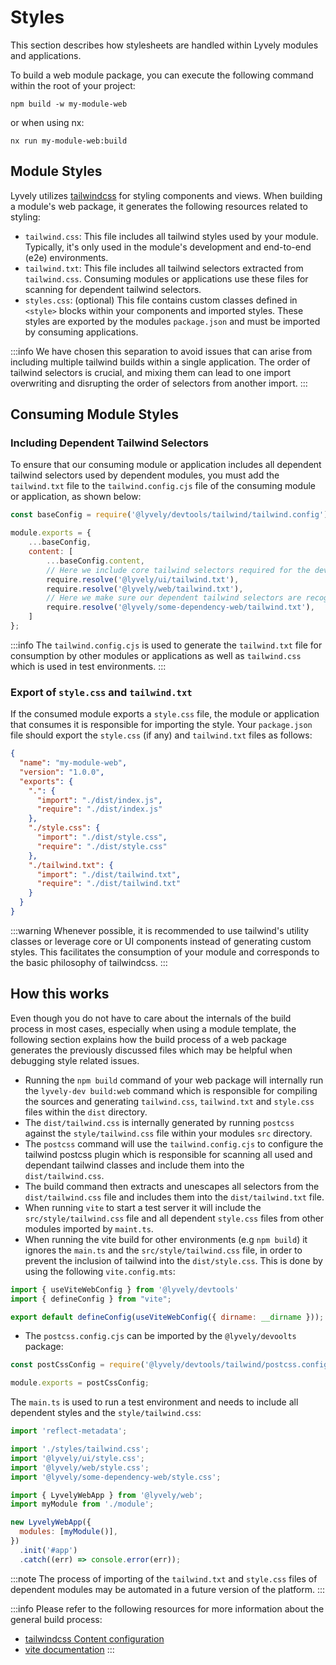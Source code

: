 # Styles

This section describes how stylesheets are handled within Lyvely modules and applications. 

To build a web module package, you can execute the following command within the root of your project:

```shell
npm build -w my-module-web
```

or when using nx:

```shell
nx run my-module-web:build
```

## Module Styles

Lyvely utilizes [tailwindcss](https://tailwindcss.com/) for styling components and views. 
When building a module's web package, it generates the following resources related to styling:

- `tailwind.css`: This file includes all tailwind styles used by your module. 
Typically, it's only used in the module's development and end-to-end (e2e) environments.
- `tailwind.txt`: This file includes all tailwind selectors extracted from `tailwind.css`.
Consuming modules or applications use these files for scanning for dependent tailwind selectors.
- `styles.css`: (optional) This file contains custom classes defined in `<style>` blocks within your components and imported styles. 
These styles are exported by the modules `package.json` and must be imported by consuming applications. 


:::info
We have chosen this separation to avoid issues that can arise from including multiple tailwind builds within a single 
application. The order of tailwind selectors is crucial, and mixing them can lead to one import overwriting and 
disrupting the order of selectors from another import.
:::

## Consuming Module Styles

### Including Dependent Tailwind Selectors

To ensure that our consuming module or application includes all dependent tailwind selectors used by dependent modules, 
you must add the `tailwind.txt` file to the `tailwind.config.cjs` file of the consuming module or application, as shown below:

```javascript title=tailwind.config.cjs
const baseConfig = require('@lyvely/devtools/tailwind/tailwind.config');

module.exports = {
    ...baseConfig,
    content: [
        ...baseConfig.content,
        // Here we include core tailwind selectors required for the development and e2e environment.
        require.resolve('@lyvely/ui/tailwind.txt'),
        require.resolve('@lyvely/web/tailwind.txt'),
        // Here we make sure our dependent tailwind selectors are recognized and included.
        require.resolve('@lyvely/some-dependency-web/tailwind.txt'),
    ]
};
```

:::info
The `tailwind.config.cjs` is used to generate the `tailwind.txt` file for consumption by other modules or applications 
as well as `tailwind.css` which is used in test environments.
:::

### Export of `style.css` and `tailwind.txt`


If the consumed module exports a `style.css` file, the module or application that consumes it is responsible for 
importing the style. Your `package.json` file should export the `style.css` (if any) and `tailwind.txt` files as follows:

```json title=package.json
{
  "name": "my-module-web",
  "version": "1.0.0",
  "exports": {
    ".": {
      "import": "./dist/index.js",
      "require": "./dist/index.js"
    },
    "./style.css": {
      "import": "./dist/style.css",
      "require": "./dist/style.css"
    },
    "./tailwind.txt": {
      "import": "./dist/tailwind.txt",
      "require": "./dist/tailwind.txt"
    }
  }
}
```

:::warning
Whenever possible, it is recommended to use tailwind's utility classes or leverage core or UI components instead of
generating custom styles. This facilitates the consumption of your module and corresponds to the basic philosophy 
of tailwindcss.
:::

## How this works

Even though you do not have to care about the internals of the build process in most cases, especially when using a
module template, the following section explains how the build process of a web package generates the previously discussed
files which may be helpful when debugging style related issues.

- Running the `npm build` command of your web package will internally run the `lyvely-dev build:web` command which is
responsible for compiling the sources and generating `tailwind.css`, `tailwind.txt` and `style.css` files within the `dist` directory.
- The `dist/tailwind.css` is internally generated by running `postcss` against the `style/tailwind.css` file within your modules `src`
directory.
- The `postcss` command will use the `tailwind.config.cjs` to configure the tailwind postcss plugin which
is responsible for scanning all used and dependant tailwind classes and include them into the `dist/tailwind.css`. 
- The build command then extracts and unescapes all selectors from the `dist/tailwind.css` file and includes them into the `dist/tailwind.txt` file.
- When running `vite` to start a test server it will include the `src/style/tailwind.css` file and all dependent 
`style.css` files from other modules imported by `maint.ts`.
- When running the vite build for other environments (e.g `npm build`) it ignores the `main.ts` and the
`src/style/tailwind.css` file, in order to prevent the inclusion of tailwind into the `dist/style.css`. 
This is done by using the following `vite.config.mts`:

```javascript title=vite.config.ts
import { useViteWebConfig } from '@lyvely/devtools'
import { defineConfig } from "vite";

export default defineConfig(useViteWebConfig({ dirname: __dirname }));
```

- The `postcss.config.cjs` can be imported by the `@lyvely/devoolts` package:

```javascript title=postcss.config.cjs
const postCssConfig = require('@lyvely/devtools/tailwind/postcss.config.cjs');

module.exports = postCssConfig;
```

The `main.ts` is used to run a test environment and needs to include all dependent styles and the `style/tailwind.css`:

```javascript title=main.ts
import 'reflect-metadata';

import './styles/tailwind.css';
import '@lyvely/ui/style.css';
import '@lyvely/web/style.css';
import '@lyvely/some-dependency-web/style.css';

import { LyvelyWebApp } from '@lyvely/web';
import myModule from './module';

new LyvelyWebApp({
  modules: [myModule()],
})
  .init('#app')
  .catch((err) => console.error(err));
```

:::note
The process of importing of the `tailwind.txt` and `style.css` files of dependent modules may be automated 
in a future version of the platform.
:::

:::info
Please refer to the following resources for more information about the general build process:

- [tailwindcss Content configuration](https://tailwindcss.com/docs/configuration#content)
- [vite documentation](https://vitejs.dev/guide/)
:::
